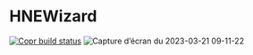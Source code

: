 # HNEWizard

[![Copr build status](https://copr.fedorainfracloud.org/coprs/surfzoid/HikNetExtractor/package/HikNetExtractor/status_image/last_build.png)](https://copr.fedorainfracloud.org/coprs/surfzoid/HikNetExtractor/package/HikNetExtractor/)
![Capture d’écran du 2023-03-21 09-11-22](https://user-images.githubusercontent.com/20399920/226549804-6ca273d9-cfc7-4034-9994-0f42bb15c086.png)
